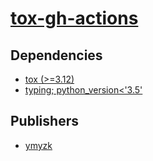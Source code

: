 # [tox-gh-actions](https://pypi.org/project/tox-gh-actions)

## Dependencies
- [tox (>=3.12)](packages/t/tox.md)
- [typing; python_version<'3.5'](packages/t/typing.md)



## Publishers
- [ymyzk](https://pypi.org/user/ymyzk)

